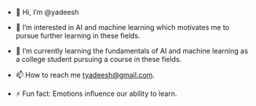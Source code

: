 - 👋 Hi, I’m @yadeesh
  
- 👀 I’m interested in AI and machine learning which motivates me to pursue further learning in these fields.
  
- 🌱 I’m currently learning the fundamentals of AI and machine learning as a college student pursuing a course in these fields.
  
- 📫 How to reach me tyadeesh@gmail.com.
  
- ⚡ Fun fact: Emotions influence our ability to learn.


